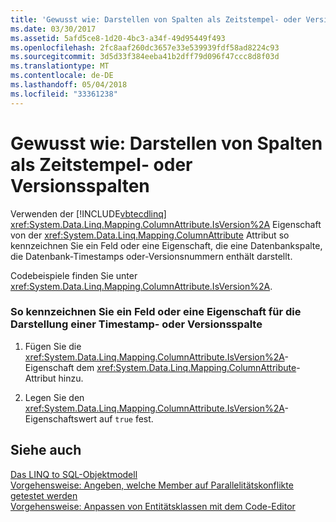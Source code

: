 ```yaml
---
title: 'Gewusst wie: Darstellen von Spalten als Zeitstempel- oder Versionsspalten'
ms.date: 03/30/2017
ms.assetid: 5afd5ce8-1d20-4bc3-a34f-49d95449f493
ms.openlocfilehash: 2fc8aaf260dc3657e33e539939fdf58ad8224c93
ms.sourcegitcommit: 3d5d33f384eeba41b2dff79d096f47ccc8d8f03d
ms.translationtype: MT
ms.contentlocale: de-DE
ms.lasthandoff: 05/04/2018
ms.locfileid: "33361238"
---
```

# <a name="how-to-represent-columns-as-timestamp-or-version-columns"></a>Gewusst wie: Darstellen von Spalten als Zeitstempel- oder Versionsspalten
Verwenden der [!INCLUDE[vbtecdlinq](../../../../../../includes/vbtecdlinq-md.md)] <xref:System.Data.Linq.Mapping.ColumnAttribute.IsVersion%2A> Eigenschaft von der <xref:System.Data.Linq.Mapping.ColumnAttribute> Attribut so kennzeichnen Sie ein Feld oder eine Eigenschaft, die eine Datenbankspalte, die Datenbank-Timestamps oder-Versionsnummern enthält darstellt.  
  
 Codebeispiele finden Sie unter <xref:System.Data.Linq.Mapping.ColumnAttribute.IsVersion%2A>.  
  
### <a name="to-designate-a-field-or-property-as-representing-a-timestamp-or-version-column"></a>So kennzeichnen Sie ein Feld oder eine Eigenschaft für die Darstellung einer Timestamp- oder Versionsspalte  
  
1.  Fügen Sie die <xref:System.Data.Linq.Mapping.ColumnAttribute.IsVersion%2A>-Eigenschaft dem <xref:System.Data.Linq.Mapping.ColumnAttribute>-Attribut hinzu.  
  
2.  Legen Sie den <xref:System.Data.Linq.Mapping.ColumnAttribute.IsVersion%2A>-Eigenschaftswert auf `true` fest.  
  
## <a name="see-also"></a>Siehe auch  
 [Das LINQ to SQL-Objektmodell](../../../../../../docs/framework/data/adonet/sql/linq/the-linq-to-sql-object-model.md)  
 [Vorgehensweise: Angeben, welche Member auf Parallelitätskonflikte getestet werden](../../../../../../docs/framework/data/adonet/sql/linq/how-to-specify-which-members-are-tested-for-concurrency-conflicts.md)  
 [Vorgehensweise: Anpassen von Entitätsklassen mit dem Code-Editor](../../../../../../docs/framework/data/adonet/sql/linq/how-to-customize-entity-classes-by-using-the-code-editor.md)
